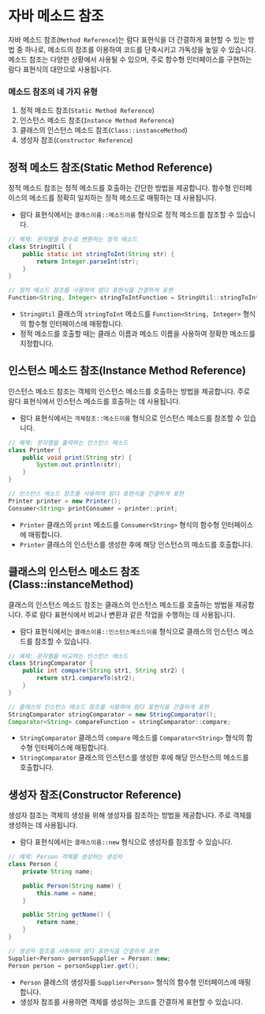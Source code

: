# 자바 메소드 참조

자바 메소드 참조(`Method Reference`)는 람다 표현식을 더 간결하게 표현할 수 있는 방법 중 하나로, 메소드의 참조를 이용하여 코드를 단축시키고 가독성을 높일 수 있습니다. 메소드 참조는 다양한 상황에서 사용될 수 있으며, 주로 함수형 인터페이스를 구현하는 람다 표현식의 대안으로 사용됩니다.

### 메소드 참조의 네 가지 유형

1. 정적 메소드 참조(`Static Method Reference`)
2. 인스턴스 메소드 참조(`Instance Method Reference`)
3. 클래스의 인스턴스 메소드 참조(`Class::instanceMethod`)
4. 생성자 참조(`Constructor Reference`)

## 정적 메소드 참조(Static Method Reference)

정적 메소드 참조는 정적 메소드를 호출하는 간단한 방법을 제공합니다. 함수형 인터페이스의 메소드를 정확히 일치하는 정적 메소드로 매핑하는 데 사용됩니다.

- 람다 표현식에서는 `클래스이름::메소드이름` 형식으로 정적 메소드를 참조할 수 있습니다.

```java
// 예제: 문자열을 정수로 변환하는 정적 메소드
class StringUtil {
    public static int stringToInt(String str) {
        return Integer.parseInt(str);
    }
}

// 정적 메소드 참조를 사용하여 람다 표현식을 간결하게 표현
Function<String, Integer> stringToIntFunction = StringUtil::stringToInt
```

- `StringUtil` 클래스의 `stringToInt` 메소드를 `Function<String, Integer>` 형식의 함수형 인터페이스에 매핑합니다.
- 정적 메소드를 호출할 때는 클래스 이름과 메소드 이름을 사용하여 정확한 메소드를 지정합니다.

## 인스턴스 메소드 참조(Instance Method Reference)

인스턴스 메소드 참조는 객체의 인스턴스 메소드를 호출하는 방법을 제공합니다. 주로 람다 표현식에서 인스턴스 메소드를 호출하는 데 사용됩니다.

- 람다 표현식에서는 `객체참조::메소드이름` 형식으로 인스턴스 메소드를 참조할 수 있습니다.

```java
// 예제: 문자열을 출력하는 인스턴스 메소드
class Printer {
    public void print(String str) {
        System.out.println(str);
    }
}

// 인스턴스 메소드 참조를 사용하여 람다 표현식을 간결하게 표현
Printer printer = new Printer();
Consumer<String> printConsumer = printer::print;
```

- `Printer` 클래스의 `print` 메소드를 `Consumer<String>` 형식의 함수형 인터페이스에 매핑합니다.
- `Printer` 클래스의 인스턴스를 생성한 후에 해당 인스턴스의 메소드를 호출합니다.

## 클래스의 인스턴스 메소드 참조(Class::instanceMethod)

클래스의 인스턴스 메소드 참조는 클래스의 인스턴스 메소드를 호출하는 방법을 제공합니다. 주로 람다 표현식에서 비교나 변환과 같은 작업을 수행하는 데 사용됩니다.

- 람다 표현식에서는 `클래스이름::인스턴스메소드이름` 형식으로 클래스의 인스턴스 메소드를 참조할 수 있습니다.

```java
// 예제: 문자열을 비교하는 인스턴스 메소드
class StringComparator {
    public int compare(String str1, String str2) {
        return str1.compareTo(str2);
    }
}

// 클래스의 인스턴스 메소드 참조를 사용하여 람다 표현식을 간결하게 표현
StringComparator stringComparator = new StringComparator();
Comparator<String> compareFunction = stringComparator::compare;
```

- `StringComparator` 클래스의 `compare` 메소드를 `Comparator<String>` 형식의 함수형 인터페이스에 매핑합니다.
- `StringComparator` 클래스의 인스턴스를 생성한 후에 해당 인스턴스의 메소드를 호출합니다.

## 생성자 참조(Constructor Reference)

생성자 참조는 객체의 생성을 위해 생성자를 참조하는 방법을 제공합니다. 주로 객체를 생성하는 데 사용됩니다.

- 람다 표현식에서는 `클래스이름::new` 형식으로 생성자를 참조할 수 있습니다.

```java
// 예제: Person 객체를 생성하는 생성자
class Person {
    private String name;

    public Person(String name) {
        this.name = name;
    }

    public String getName() {
        return name;
    }
}

// 생성자 참조를 사용하여 람다 표현식을 간결하게 표현
Supplier<Person> personSupplier = Person::new;
Person person = personSupplier.get();
```

- `Person` 클래스의 생성자를 `Supplier<Person>` 형식의 함수형 인터페이스에 매핑합니다.
- 생성자 참조를 사용하면 객체를 생성하는 코드를 간결하게 표현할 수 있습니다.
